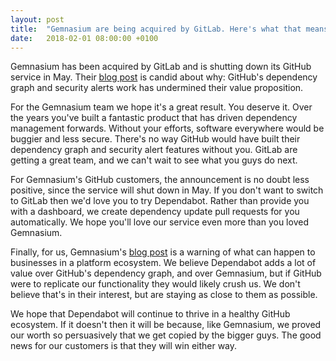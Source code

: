 ```yaml
---
layout: post
title:  "Gemnasium are being acquired by GitLab. Here's what that means for everyone else"
date:   2018-02-01 08:00:00 +0100
---
```


Gemnasium has been acquired by GitLab and is shutting down its GitHub service in
May. Their [blog post][gemnasium-blog] is candid about why: GitHub's dependency
graph and security alerts work has undermined their value proposition.

For the Gemnasium team we hope it's a great result. You deserve it. Over the
years you've built a fantastic product that has driven dependency management
forwards. Without your efforts, software everywhere would be buggier and less
secure. There's no way GitHub would have built their dependency graph and
security alert features without you. GitLab are getting a great team, and we
can't wait to see what you guys do next.

For Gemnasium's GitHub customers, the announcement is no doubt less positive,
since the service will shut down in May. If you don't want to switch to GitLab
then we'd love you to try Dependabot. Rather than provide you with a dashboard,
we create dependency update pull requests for you automatically. We hope you'll
love our service even more than you loved Gemnasium.

Finally, for us, Gemnasium's [blog post][gemnasium-blog] is a warning of what
can happen to businesses in a platform ecosystem. We believe Dependabot adds a
lot of value over GitHub's dependency graph, and over Gemnasium, but if GitHub
were to replicate our functionality they would likely crush us. We don't believe
that's in their interest, but are staying as close to them as possible.

We hope that Dependabot will continue to thrive in a healthy GitHub ecosystem.
If it doesn't then it will be because, like Gemnasium, we proved our worth so
persuasively that we get copied by the bigger guys. The good news for our
customers is that they will win either way.

[gemnasium-blog]: https://gemnasium.com/blog/gemnasium-is-acquired-by-gitlab

